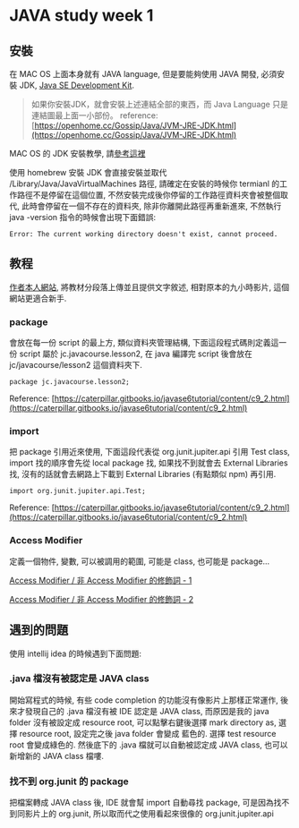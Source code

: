 # JAVA study week 1

## 安裝
在 MAC OS 上面本身就有 JAVA language, 但是要能夠使用 JAVA 開發, 必須安裝 JDK, [Java SE Development Kit](https://docs.oracle.com/javase/8/docs/index.html).

> 如果你安裝JDK，就會安裝上述連結全部的東西，而 Java Language 只是連結圖最上面一小部份。
> reference: [https://openhome.cc/Gossip/Java/JVM-JRE-JDK.html](https://openhome.cc/Gossip/Java/JVM-JRE-JDK.html)
> 

MAC OS 的 JDK 安裝教學, 請[參考這裡](https://mkyong.com/java/how-to-install-java-on-mac-osx/)

使用 homebrew 安裝 JDK 會直接安裝並取代 /Library/Java/JavaVirtualMachines 路徑, 請確定在安裝的時候你 termianl 的工作路徑不是停留在這個位置, 不然安裝完成後你停留的工作路徑資料夾會被整個取代, 此時會停留在一個不存在的資料夾, 除非你離開此路徑再重新進來, 不然執行 java -version 指令的時候會出現下面錯誤:
```
Error: The current working directory doesn't exist, cannot proceed.
```

## 教程

[作者本人網站](https://marcus-biel.com/java-beginner-course/), 將教材分段落上傳並且提供文字敘述, 相對原本的九小時影片, 這個網站更適合新手.

### package
會放在每一份 script 的最上方, 類似資料夾管理結構, 下面這段程式碼則定義這一份 script 屬於 jc.javacourse.lesson2, 在 java 編譯完 script 後會放在 jc/javacourse/lesson2 這個資料夾下.
```
package jc.javacourse.lesson2;
```
Reference: [https://caterpillar.gitbooks.io/javase6tutorial/content/c9_2.html](https://caterpillar.gitbooks.io/javase6tutorial/content/c9_2.html)

### import
把 package 引用近來使用, 下面這段代表從 org.junit.jupiter.api 引用 Test class, import 找的順序會先從 local package 找, 如果找不到就會去 External Libraries 找, 沒有的話就會去網路上下載到 External Libraries (有點類似 npm) 再引用.
```
import org.junit.jupiter.api.Test;
```
Reference: [https://caterpillar.gitbooks.io/javase6tutorial/content/c9_2.html](https://caterpillar.gitbooks.io/javase6tutorial/content/c9_2.html)

### Access Modifier
定義一個物件, 變數, 可以被調用的範圍, 可能是 class, 也可能是 package...

[Access Modifier / 非 Access Modifier 的修飾詞 - 1](https://ithelp.ithome.com.tw/articles/10158077)

[Access Modifier / 非 Access Modifier 的修飾詞 - 2](https://dotblogs.com.tw/brian/2013/07/17/111276)


## 遇到的問題
使用 intellij idea 的時候遇到下面問題:

### .java 檔沒有被認定是 JAVA class
開始寫程式的時候, 有些 code completion 的功能沒有像影片上那樣正常運作, 後來才發現自己的 .java 檔沒有被 IDE 認定是 JAVA class, 而原因是我的 java folder 沒有被設定成 resource root, 可以點擊右鍵後選擇 mark directory as, 選擇 resource root, 設定完之後 java folder 會變成 藍色的. 選擇 test resource root 會變成綠色的. 然後底下的 .java 檔就可以自動被認定成 JAVA class, 也可以新增新的 JAVA class 檔嘍.

### 找不到 org.junit 的 package
把檔案轉成 JAVA class 後, IDE 就會幫 import 自動尋找 package, 可是因為找不到同影片上的 org.junit, 所以取而代之使用看起來很像的 org.junit.jupiter.api

